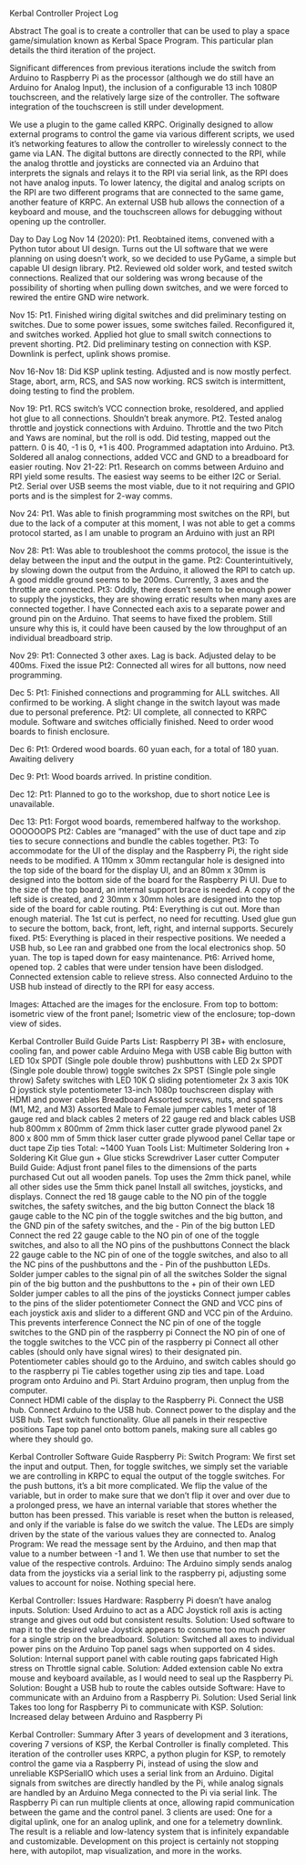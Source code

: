 Kerbal Controller Project Log

Abstract
The goal is to create a controller that can be used to play a space game/simulation known as Kerbal Space Program. This particular plan details the third iteration of the project. 

Significant differences from previous iterations include the switch from Arduino to Raspberry Pi as the processor (although we do still have an Arduino for Analog Input), the inclusion of a configurable 13 inch 1080P touchscreen, and the relatively large size of the controller. The software integration of the touchscreen is still under development. 

We use a plugin to the game called KRPC. Originally designed to allow external programs to control the game via various different scripts, we used it’s networking features to allow the controller to wirelessly connect to the game via LAN. The digital buttons are directly connected to the RPI, while the analog throttle and joysticks are connected via an Arduino that interprets the signals and relays it to the RPI via serial link, as the RPI does not have analog inputs. To lower latency, the digital and analog scripts on the RPI are two different programs that are connected to the same game, another feature of KRPC. An external USB hub allows the connection of a keyboard and mouse, and the touchscreen allows for debugging without opening up the controller. 

Day to Day Log
Nov 14 (2020): 
Pt1. Reobtained items, convened with a Python tutor about UI design. Turns out the UI software that we were planning on using doesn’t work, so we decided to use PyGame, a simple but capable UI design library.
Pt2. Reviewed old solder work, and tested switch connections. Realized that our soldering was wrong because of the possibility of shorting when pulling down switches, and we were forced to rewired the entire GND wire network.

Nov 15: 
	Pt1. Finished wiring digital switches and did preliminary testing on switches. Due to some power issues, some switches failed. Reconfigured it, and switches worked. Applied hot glue to small switch connections to prevent shorting.
	Pt2. Did preliminary testing on connection with KSP. Downlink is perfect, uplink shows promise.

Nov 16-Nov 18:
	Did KSP uplink testing. Adjusted and is now mostly perfect. Stage, abort, arm, RCS, and SAS now working. RCS switch is intermittent, doing testing to find the problem. 

Nov 19:
	Pt1. RCS switch’s VCC connection broke, resoldered, and applied hot glue to all connections. Shouldn’t break anymore.
	Pt2. Tested analog throttle and joystick connections with Arduino. Throttle and the two Pitch and Yaws are nominal, but the roll is odd. Did testing, mapped out the pattern. 0 is 40, -1 is 0, +1 is 400. Programmed adaptation into Arduino. 
	Pt3. Soldered all analog connections, added VCC and GND to a breadboard for easier routing.
Nov 21-22:
	Pt1. Research on comms between Arduino and RPI yield some results. The easiest way seems to be either I2C or Serial.
	Pt2. Serial over USB seems the most viable, due to it not requiring and GPIO ports and is the simplest for 2-way comms.
	
Nov 24:
	Pt1. Was able to finish programming most switches on the RPI, but due to the lack of a computer at this moment, I was not able to get a comms protocol started, as I am unable to program an Arduino with just an RPI

Nov 28:
	Pt1: Was able to troubleshoot the comms protocol, the issue is the delay between the input and the output in the game. 
	Pt2: Counterintuitively, by slowing down the output from the Arduino, it allowed the RPI to catch up. A good middle ground seems to be 200ms. Currently, 3 axes and the throttle are connected. 
	Pt3: Oddly, there doesn’t seem to be enough power to supply the joysticks, they are showing erratic results when many axes are connected together. I have Connected each axis to a separate power and ground pin on the Arduino. That seems to have fixed the problem. Still unsure why this is, it could have been caused by the low throughput of an individual breadboard strip. 

Nov 29:
	Pt1: Connected 3 other axes. Lag is back. Adjusted delay to be 400ms. Fixed the issue
	Pt2: Connected all wires for all buttons, now need programming.

Dec 5: 
	Pt1: Finished connections and programming for ALL switches. All confirmed to be working. A slight change in the switch layout was made due to personal preference.
	Pt2: UI complete, all connected to KRPC module. Software and switches officially finished. Need to order wood boards to finish enclosure.

Dec 6:
	Pt1: Ordered wood boards. 60 yuan each, for a total of 180 yuan. Awaiting delivery

Dec 9:
	Pt1: Wood boards arrived. In pristine condition.

Dec 12:
	Pt1: Planned to go to the workshop, due to short notice Lee is unavailable.

Dec 13: 
	Pt1: Forgot wood boards, remembered halfway to the workshop. OOOOOOPS
	Pt2: Cables are “managed” with the use of duct tape and zip ties to secure connections and bundle the cables together. 
	Pt3: To accommodate for the UI of the display and the Raspberry Pi, the right side needs to be modified. A 110mm x 30mm rectangular hole is designed into the top side of the board for the display UI, and an 80mm x 30mm is designed into the bottom side of the board for the Raspberry Pi UI. Due to the size of the top board, an internal support brace is needed. A copy of the left side is created, and 2 30mm x 30mm holes are designed into the top side of the board for cable routing.
	Pt4: Everything is cut out. More than enough material. The 1st cut is perfect, no need for recutting. Used glue gun to secure the bottom, back, front, left, right, and internal supports. Securely fixed.
	Pt5: Everything is placed in their respective positions. We needed a USB hub, so Lee ran and grabbed one from the local electronics shop. 50 yuan. The top is taped down for easy maintenance. 
	Pt6: Arrived home, opened top. 2 cables that were under tension have been dislodged. Connected extension cable to relieve stress. Also connected Arduino to the USB hub instead of directly to the RPI for easy access.
	
Images:
Attached are the images for the enclosure. From top to bottom: isometric view of the front panel; Isometric view of the enclosure; top-down view of sides.







Kerbal Controller Build Guide
Parts List: 
Raspberry PI 3B+ with enclosure, cooling fan, and power cable
Arduino Mega with USB cable
Big button with LED
10x SPDT (Single pole double throw) pushbuttons with LED
2x SPDT (Single pole double throw) toggle switches
2x SPST (Single pole single throw) Safety switches with LED
10K Ω sliding potentiometer
2x 3 axis 10K Ω joystick style potentiometer
13-inch 1080p touchscreen display with HDMI and power cables
 Breadboard
 Assorted screws, nuts, and spacers (M1, M2, and M3)
 Assorted Male to Female jumper cables
 1 meter of 18 gauge red and black cables 
 2 meters of 22 gauge red and black cables
 USB hub
 800mm x 800mm of 2mm thick laser cutter grade plywood panel
 2x 800 x 800 mm of 5mm thick laser cutter grade plywood panel
 Cellar tape or duct tape 
 Zip ties
	Total: ~1400 Yuan
Tools List:
Multimeter
Soldering Iron + Soldering Kit
Glue gun + Glue sticks
Screwdriver
Laser cutter
Computer
Build Guide:
Adjust front panel files to the dimensions of the parts purchased
Cut out all wooden panels. Top uses the 2mm thick panel, while all other sides use the 5mm thick panel
Install all switches, joysticks, and displays. 
Connect the red 18 gauge cable to the NO pin of the toggle switches, the safety switches, and the big button 
Connect the black 18 gauge cable to the NC pin of the toggle switches and the big button, and the GND pin of the safety switches, and the - Pin of the big button LED
Connect the red 22 gauge cable to the NO pin of one of the toggle switches, and also to all the NO pins of the pushbuttons
Connect the black 22 gauge cable to the NC pin of one of the toggle switches, and also to all the NC pins of the pushbuttons and the - Pin of the pushbutton LEDs.
 Solder jumper cables to the signal pin of all the switches
 Solder the signal pin of the big button and the pushbuttons to the + pin of their own LED
 Solder jumper cables to all the pins of the joysticks
 Connect jumper cables to the pins of the slider potentiometer
 Connect the GND and VCC pins of each joystick axis and slider to a different GND and VCC pin of the Arduino. This prevents interference
 Connect the NC pin of one of the toggle switches to the GND pin of the raspberry pi
 Connect the NO pin of one of the toggle switches to the VCC pin of the raspberry pi
 Connect all other cables (should only have signal wires) to their designated pin. Potentiometer cables should go to the Arduino, and switch cables should go to the raspberry pi
 Tie cables together using zip ties and tape.
 Load program onto Arduino and Pi. Start Arduino program, then unplug from the computer.  
 Connect HDMI cable of the display to the Raspberry Pi. Connect the USB hub. Connect Arduino to the USB hub. Connect power to the display and the USB hub.
 Test switch functionality. 
 Glue all panels in their respective positions
 Tape top panel onto bottom panels, making sure all cables go where they should go.

Kerbal Controller Software Guide
Raspberry Pi: 
	Switch Program: We first set the input and output. Then, for toggle switches, we simply set the variable we are controlling in KRPC to equal the output of the toggle switches. For the push buttons, it’s a bit more complicated. We flip the value of the variable, but in order to make sure that we don’t flip it over and over due to a prolonged press, we have an internal variable that stores whether the button has been pressed. This variable is reset when the button is released, and only if the variable is false do we switch the value. The LEDs are simply driven by the state of the various values they are connected to.
Analog Program: We read the message sent by the Arduino, and then map that value to a number between -1 and 1. We then use that number to set the value of the respective controls. 
Arduino: 
	The Arduino simply sends analog data from the joysticks via a serial link to the raspberry pi, adjusting some values to account for noise. Nothing special here. 


Kerbal Controller: Issues
Hardware: 
Raspberry Pi doesn’t have analog inputs. Solution: Used Arduino to act as a ADC
Joystick roll axis is acting strange and gives out odd but consistent results. Solution: Used software to map it to the desired value
Joystick appears to consume too much power for a single strip on the breadboard. Solution: Switched all axes to individual power pins on the Arduino
Top panel sags when supported on 4 sides. Solution: Internal support panel with cable routing gaps fabricated
High stress on Throttle signal cable. Solution: Added extension cable
No extra mouse and keyboard available, as I would need to seal up the Raspberry Pi. Solution: Bought a USB hub to route the cables outside
Software: 
Have to communicate with an Arduino from a Raspberry Pi. Solution: Used Serial link
Takes too long for Raspberry Pi to communicate with KSP. Solution: Increased delay between Arduino and Raspberry Pi

Kerbal Controller: Summary
After 3 years of development and 3 iterations, covering 7 versions of KSP, the Kerbal Controller is finally completed. This iteration of the controller uses KRPC, a python plugin for KSP, to remotely control the game via a Raspberry Pi, instead of using the slow and unreliable KSPSerialIO which uses a serial link from an Arduino. Digital signals from switches are directly handled by the Pi, while analog signals are handled by an Arduino Mega connected to the Pi via serial link. The Raspberry Pi can run multiple clients at once, allowing rapid communication between the game and the control panel. 3 clients are used: One for a digital uplink, one for an analog uplink, and one for a telemetry downlink. The result is a reliable and low-latency system that is infinitely expandable and customizable. Development on this project is certainly not stopping here, with autopilot, map visualization, and more in the works. 
